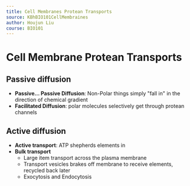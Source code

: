 ```yaml
---
title: Cell Membranes Protean Transports
source: KBhBIO101CellMembraines
author: Houjun Liu
course: BIO101
---
```


# Cell Membrane Protean Transports 
## Passive diffusion
- **Passive… Passive Diffusion**: Non-Polar things simply "fall in" in the direction of chemical gradient
- **Facilitated Diffusion**: polar molecules selectively get through protean channels

## Active diffusion
- **Active transport**: ATP shepherds elements in  
- **Bulk transport**
    - Large item transport across the plasma membrane
    - Transport vesicles brakes off membrane to receive elements, recycled back later
    - Exocytosis and Endocytosis
